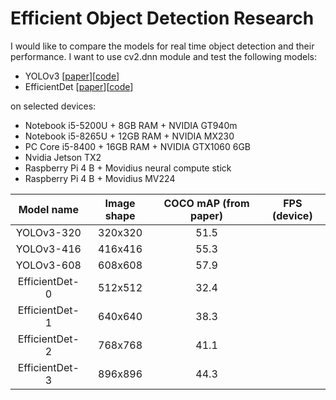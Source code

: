 # Efficient Object Detection Research
I would like to compare the models for real time object detection and their performance. I want to use cv2.dnn module and test the following models:
* YOLOv3 [[paper](https://arxiv.org/pdf/1804.02767.pdf)][[code](https://pjreddie.com/darknet/yolo/)]
* EfficientDet [[paper](https://arxiv.org/pdf/1911.09070.pdf)][[code](https://github.com/xuannianz/EfficientDet)]

on selected devices:
* Notebook i5-5200U + 8GB RAM + NVIDIA GT940m
* Notebook i5-8265U + 12GB RAM + NVIDIA MX230
* PC Core i5-8400 + 16GB RAM + NVIDIA GTX1060 6GB
* Nvidia Jetson TX2
* Raspberry Pi 4 B + Movidius neural compute stick
* Raspberry Pi 4 B + Movidius MV224

|   Model name   | Image shape | COCO mAP (from paper) | FPS (device) |
|:--------------:|:-----------:|:---------------------:|:------------:|
| YOLOv3-320     |   320x320   |          51.5         |              |
| YOLOv3-416     |   416x416   |          55.3         |              |
| YOLOv3-608     |   608x608   |          57.9         |              |
| EfficientDet-0 |   512x512   |          32.4         |              |
| EfficientDet-1 |   640x640   |          38.3         |              |
| EfficientDet-2 |   768x768   |          41.1         |              |
| EfficientDet-3 |   896x896   |          44.3         |              |
